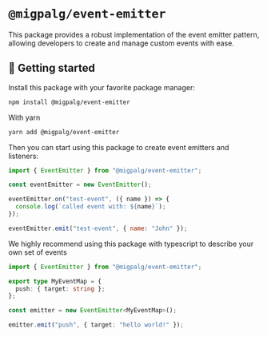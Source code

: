 # `@migpalg/event-emitter`

This package provides a robust implementation of the event emitter pattern, allowing developers to create and manage custom events with ease.

## 🚀 Getting started

Install this package with your favorite package manager:

```bash
npm install @migpalg/event-emitter
```

With yarn

```bash
yarn add @migpalg/event-emitter
```

Then you can start using this package to create event emitters and listeners:

```js
import { EventEmitter } from "@migpalg/event-emitter";

const eventEmitter = new EventEmitter();

eventEmitter.on("test-event", ({ name }) => {
  console.log(`called event with: ${name}`);
});

eventEmitter.emit("test-event", { name: "John" });
```

We highly recommend using this package with typescript to describe your own set of events

```ts
import { EventEmitter } from "@migpalg/event-emitter";

export type MyEventMap = {
  push: { target: string };
};

const emitter = new EventEmitter<MyEventMap>();

emitter.emit("push", { target: "hello world!" });
```
